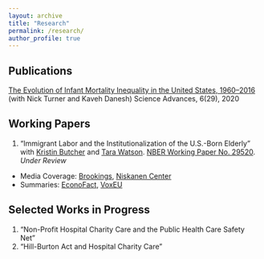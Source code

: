 ```yaml
---
layout: archive
title: "Research"
permalink: /research/
author_profile: true
---
```


## Publications

[The Evolution of Infant Mortality Inequality in the United States, 1960–2016](https://www.science.org/doi/full/10.1126/sciadv.aba5908)
(with Nick Turner and Kaveh Danesh)
Science Advances, 6(29), 2020

## Working Papers

1. “Immigrant Labor and the Institutionalization of the U.S.-Born Elderly” with [Kristin Butcher](https://www.wellesley.edu/economics/faculty/butcherk) and [Tara Watson](https://econ.williams.edu/profile/twatson/). [NBER Working Paper No. 29520](/files/w29520.pdf). *Under Review* 
- Media Coverage: [Brookings](https://www.brookings.edu/blog/up-front/2021/12/02/hutchins-roundup-immigrant-labor-nafta-and-more/), [Niskanen Center](https://www.niskanencenter.org/immigrant-labor-holds-the-key-to-whether-americans-can-age-at-home/)
- Summaries: [EconoFact](https://econofact.org/immigrant-workers-and-care-for-americas-elderly), [VoxEU](https://voxeu.org/article/immigration-and-care-america-s-older-population)

## Selected Works in Progress

1. “Non-Profit Hospital Charity Care and the Public Health Care Safety Net”
2. “Hill-Burton Act and Hospital Charity Care”

<!-- {% if author.googlescholar %}
  You can also find my articles on <u><a href="{{author.googlescholar}}">my Google Scholar profile</a>.</u>
{% endif %}

{% include base_path %}

{% for post in site.publications reversed %}
  {% include archive-single.html %}
{% endfor %}
 -->